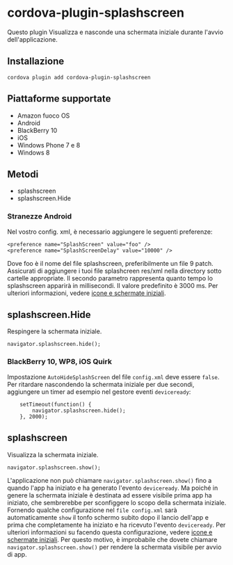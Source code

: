 <!---
    Licensed to the Apache Software Foundation (ASF) under one
    or more contributor license agreements.  See the NOTICE file
    distributed with this work for additional information
    regarding copyright ownership.  The ASF licenses this file
    to you under the Apache License, Version 2.0 (the
    "License"); you may not use this file except in compliance
    with the License.  You may obtain a copy of the License at

      http://www.apache.org/licenses/LICENSE-2.0

    Unless required by applicable law or agreed to in writing,
    software distributed under the License is distributed on an
    "AS IS" BASIS, WITHOUT WARRANTIES OR CONDITIONS OF ANY
    KIND, either express or implied.  See the License for the
    specific language governing permissions and limitations
    under the License.
-->

# cordova-plugin-splashscreen

Questo plugin Visualizza e nasconde una schermata iniziale durante l'avvio dell'applicazione.

## Installazione

    cordova plugin add cordova-plugin-splashscreen
    

## Piattaforme supportate

*   Amazon fuoco OS
*   Android
*   BlackBerry 10
*   iOS
*   Windows Phone 7 e 8
*   Windows 8

## Metodi

*   splashscreen
*   splashscreen.Hide

### Stranezze Android

Nel vostro config. xml, è necessario aggiungere le seguenti preferenze:

    <preference name="SplashScreen" value="foo" />
    <preference name="SplashScreenDelay" value="10000" />
    

Dove foo è il nome del file splashscreen, preferibilmente un file 9 patch. Assicurati di aggiungere i tuoi file splashcreen res/xml nella directory sotto cartelle appropriate. Il secondo parametro rappresenta quanto tempo lo splashscreen apparirà in millisecondi. Il valore predefinito è 3000 ms. Per ulteriori informazioni, vedere [icone e schermate iniziali][1].

 [1]: http://cordova.apache.org/docs/en/edge/config_ref_images.md.html

## splashscreen.Hide

Respingere la schermata iniziale.

    navigator.splashscreen.hide();
    

### BlackBerry 10, WP8, iOS Quirk

Impostazione `AutoHideSplashScreen` del file `config.xml` deve essere `false`. Per ritardare nascondendo la schermata iniziale per due secondi, aggiungere un timer ad esempio nel gestore eventi `deviceready`:

        setTimeout(function() {
            navigator.splashscreen.hide();
        }, 2000);
    

## splashscreen

Visualizza la schermata iniziale.

    navigator.splashscreen.show();
    

L'applicazione non può chiamare `navigator.splashscreen.show()` fino a quando l'app ha iniziato e ha generato l'evento `deviceready`. Ma poiché in genere la schermata iniziale è destinata ad essere visibile prima app ha iniziato, che sembrerebbe per sconfiggere lo scopo della schermata iniziale. Fornendo qualche configurazione nel `file config.xml` sarà automaticamente `show` il tonfo schermo subito dopo il lancio dell'app e prima che completamente ha iniziato e ha ricevuto l'evento `deviceready`. Per ulteriori informazioni su facendo questa configurazione, vedere [icone e schermate iniziali][1]. Per questo motivo, è improbabile che dovete chiamare `navigator.splashscreen.show()` per rendere la schermata visibile per avvio di app.
